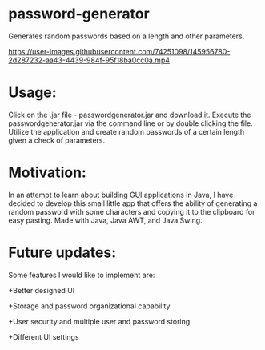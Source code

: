 # password-generator
Generates random passwords based on a length and other parameters. 




https://user-images.githubusercontent.com/74251098/145956780-2d287232-aa43-4439-984f-95f18ba0cc0a.mp4

<h1><b>Usage:</b></h1>
Click on the .jar file - passwordgenerator.jar and download it.
Execute the passwordgenerator.jar via the command line or by double clicking the file.
Utilize the application and create random passwords of a certain length given a check of parameters.

<h1><b>Motivation:</b></h1>
In an attempt to learn about building GUI applications in Java, I have decided to develop this small little app that offers the ability of generating a random password with some characters and copying it to the clipboard for easy pasting. Made with Java, Java AWT, and Java Swing.

<h1><b>Future updates:</b></h1>
Some features I would like to implement are:

+Better designed UI

+Storage and password organizational capability

+User security and multiple user and password storing

+Different UI settings

